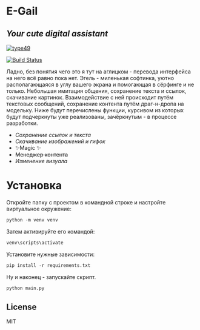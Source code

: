 # E-Gail
## _Your cute digital assistant_

[![type49](https://i.ibb.co/C9yL4b4/thumb.png)](https://vk.com/underalmaty)

[![Build Status](https://travis-ci.org/joemccann/dillinger.svg?branch=master)](https://travis-ci.org/joemccann/dillinger)

Ладно, без понятия чего это я тут на аглицком - перевода интерфейса на него всё равно пока нет. 
Эгель - миленькая софтинка, уютно располагающаяся в углу вашего экрана и помогающая в сёрфинге и не только. Небольшая имитация общения, сохранение текста и ссылок, скачивание картинок.
Взаимодействие с ней происходит путём текстовых сообщений, сохранение контента путём драг-н-дропа на модельку.
Ниже будут перечислены функции, курсивом из которых будут подчеркнуты уже реализованы, зачёркнутым - в процессе разработки. 

- _Сохранение ссылок и текста_
- _Скачивание изображений и гифок_
- ✨Magic ✨
- ~~Менеджер контента~~
- _Изменение визуала_

# Установка

Откройте папку с проектом в командной строке и настройте виртуальное окружение:
```py
python -m venv venv
```
Затем активируйте его командой:
```py
venv\scripts\activate
```
Установите нужные зависимости:
```py
pip install -r requirements.txt
```
Ну и наконец - запускайте скрипт. 
```py
python main.py
```

## License

MIT


